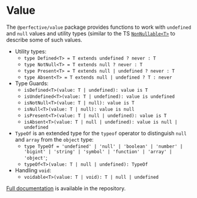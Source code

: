 # Value

The `@perfective/value` package provides functions to work with `undefined` and `null` values
and utility types
(similar to the TS [`NonNullable<T>`](https://www.typescriptlang.org/docs/handbook/utility-types.html#nonnullablet)
to describe some of such values.

* Utility types:
    * `type Defined<T> = T extends undefined ? never : T`
    * `type NotNull<T> = T extends null ? never : T`
    * `type Present<T> = T extends null | undefined ? never : T`
    * `type Absent<T> = T extends null | undefined ? T : never`
* Type Guards:
    * `isDefined<T>(value: T | undefined): value is T`
    * `isUndefined<T>(value: T | undefined): value is undefined`
    * `isNotNull<T>(value: T | null): value is T`
    * `isNull<T>(value: T | null): value is null`
    * `isPresent<T>(value: T | null | undefined): value is T`
    * `isAbsent<T>(value: T | null | undefined): value is null | undefined`
* `TypeOf` is an extended type for the `typeof` operator to distinguish `null` and `array` from the `object` type:
    * `type TypeOf = 'undefined' | 'null' | 'boolean' | 'number' | 'bigint' | 'string' | 'symbol' | 'function' | 'array' | 'object'`;
    * `typeOf<T>(value: T | null | undefined): TypeOf`
* Handling `void`:
    * `voidable<T>(value: T | void): T | null | undefined`


[Full documentation](https://github.com/perfective/js/blob/master/packages/value/README.adoc) 
is available in the repository.
